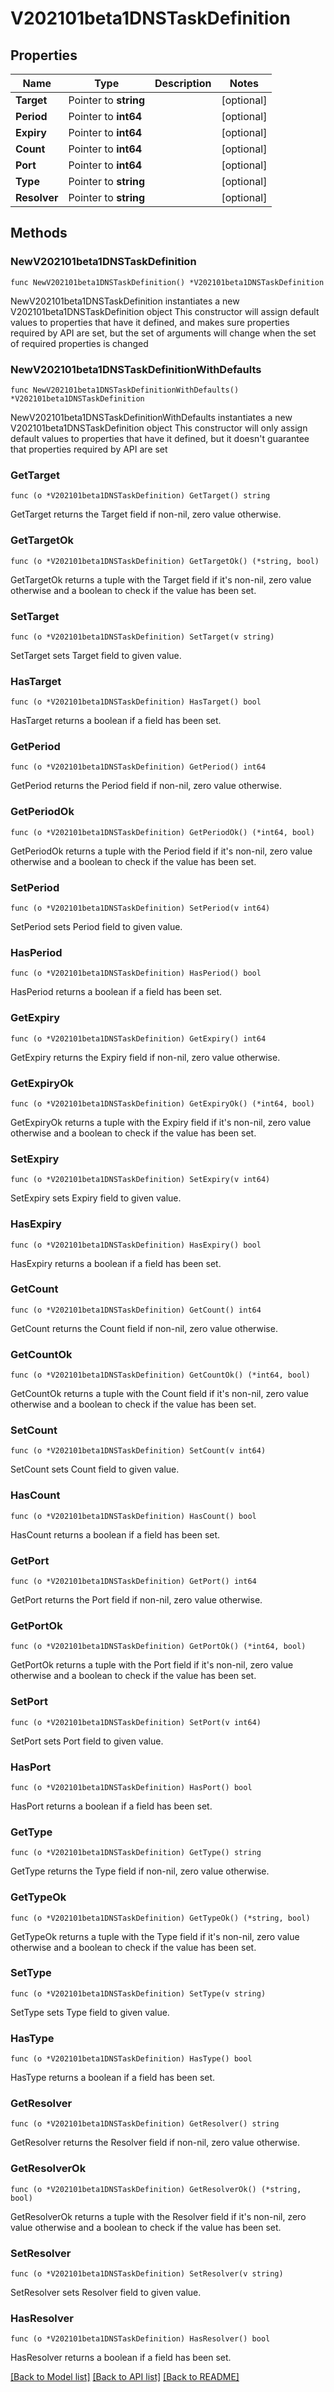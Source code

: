 # V202101beta1DNSTaskDefinition

## Properties

Name | Type | Description | Notes
------------ | ------------- | ------------- | -------------
**Target** | Pointer to **string** |  | [optional] 
**Period** | Pointer to **int64** |  | [optional] 
**Expiry** | Pointer to **int64** |  | [optional] 
**Count** | Pointer to **int64** |  | [optional] 
**Port** | Pointer to **int64** |  | [optional] 
**Type** | Pointer to **string** |  | [optional] 
**Resolver** | Pointer to **string** |  | [optional] 

## Methods

### NewV202101beta1DNSTaskDefinition

`func NewV202101beta1DNSTaskDefinition() *V202101beta1DNSTaskDefinition`

NewV202101beta1DNSTaskDefinition instantiates a new V202101beta1DNSTaskDefinition object
This constructor will assign default values to properties that have it defined,
and makes sure properties required by API are set, but the set of arguments
will change when the set of required properties is changed

### NewV202101beta1DNSTaskDefinitionWithDefaults

`func NewV202101beta1DNSTaskDefinitionWithDefaults() *V202101beta1DNSTaskDefinition`

NewV202101beta1DNSTaskDefinitionWithDefaults instantiates a new V202101beta1DNSTaskDefinition object
This constructor will only assign default values to properties that have it defined,
but it doesn't guarantee that properties required by API are set

### GetTarget

`func (o *V202101beta1DNSTaskDefinition) GetTarget() string`

GetTarget returns the Target field if non-nil, zero value otherwise.

### GetTargetOk

`func (o *V202101beta1DNSTaskDefinition) GetTargetOk() (*string, bool)`

GetTargetOk returns a tuple with the Target field if it's non-nil, zero value otherwise
and a boolean to check if the value has been set.

### SetTarget

`func (o *V202101beta1DNSTaskDefinition) SetTarget(v string)`

SetTarget sets Target field to given value.

### HasTarget

`func (o *V202101beta1DNSTaskDefinition) HasTarget() bool`

HasTarget returns a boolean if a field has been set.

### GetPeriod

`func (o *V202101beta1DNSTaskDefinition) GetPeriod() int64`

GetPeriod returns the Period field if non-nil, zero value otherwise.

### GetPeriodOk

`func (o *V202101beta1DNSTaskDefinition) GetPeriodOk() (*int64, bool)`

GetPeriodOk returns a tuple with the Period field if it's non-nil, zero value otherwise
and a boolean to check if the value has been set.

### SetPeriod

`func (o *V202101beta1DNSTaskDefinition) SetPeriod(v int64)`

SetPeriod sets Period field to given value.

### HasPeriod

`func (o *V202101beta1DNSTaskDefinition) HasPeriod() bool`

HasPeriod returns a boolean if a field has been set.

### GetExpiry

`func (o *V202101beta1DNSTaskDefinition) GetExpiry() int64`

GetExpiry returns the Expiry field if non-nil, zero value otherwise.

### GetExpiryOk

`func (o *V202101beta1DNSTaskDefinition) GetExpiryOk() (*int64, bool)`

GetExpiryOk returns a tuple with the Expiry field if it's non-nil, zero value otherwise
and a boolean to check if the value has been set.

### SetExpiry

`func (o *V202101beta1DNSTaskDefinition) SetExpiry(v int64)`

SetExpiry sets Expiry field to given value.

### HasExpiry

`func (o *V202101beta1DNSTaskDefinition) HasExpiry() bool`

HasExpiry returns a boolean if a field has been set.

### GetCount

`func (o *V202101beta1DNSTaskDefinition) GetCount() int64`

GetCount returns the Count field if non-nil, zero value otherwise.

### GetCountOk

`func (o *V202101beta1DNSTaskDefinition) GetCountOk() (*int64, bool)`

GetCountOk returns a tuple with the Count field if it's non-nil, zero value otherwise
and a boolean to check if the value has been set.

### SetCount

`func (o *V202101beta1DNSTaskDefinition) SetCount(v int64)`

SetCount sets Count field to given value.

### HasCount

`func (o *V202101beta1DNSTaskDefinition) HasCount() bool`

HasCount returns a boolean if a field has been set.

### GetPort

`func (o *V202101beta1DNSTaskDefinition) GetPort() int64`

GetPort returns the Port field if non-nil, zero value otherwise.

### GetPortOk

`func (o *V202101beta1DNSTaskDefinition) GetPortOk() (*int64, bool)`

GetPortOk returns a tuple with the Port field if it's non-nil, zero value otherwise
and a boolean to check if the value has been set.

### SetPort

`func (o *V202101beta1DNSTaskDefinition) SetPort(v int64)`

SetPort sets Port field to given value.

### HasPort

`func (o *V202101beta1DNSTaskDefinition) HasPort() bool`

HasPort returns a boolean if a field has been set.

### GetType

`func (o *V202101beta1DNSTaskDefinition) GetType() string`

GetType returns the Type field if non-nil, zero value otherwise.

### GetTypeOk

`func (o *V202101beta1DNSTaskDefinition) GetTypeOk() (*string, bool)`

GetTypeOk returns a tuple with the Type field if it's non-nil, zero value otherwise
and a boolean to check if the value has been set.

### SetType

`func (o *V202101beta1DNSTaskDefinition) SetType(v string)`

SetType sets Type field to given value.

### HasType

`func (o *V202101beta1DNSTaskDefinition) HasType() bool`

HasType returns a boolean if a field has been set.

### GetResolver

`func (o *V202101beta1DNSTaskDefinition) GetResolver() string`

GetResolver returns the Resolver field if non-nil, zero value otherwise.

### GetResolverOk

`func (o *V202101beta1DNSTaskDefinition) GetResolverOk() (*string, bool)`

GetResolverOk returns a tuple with the Resolver field if it's non-nil, zero value otherwise
and a boolean to check if the value has been set.

### SetResolver

`func (o *V202101beta1DNSTaskDefinition) SetResolver(v string)`

SetResolver sets Resolver field to given value.

### HasResolver

`func (o *V202101beta1DNSTaskDefinition) HasResolver() bool`

HasResolver returns a boolean if a field has been set.


[[Back to Model list]](../README.md#documentation-for-models) [[Back to API list]](../README.md#documentation-for-api-endpoints) [[Back to README]](../README.md)


